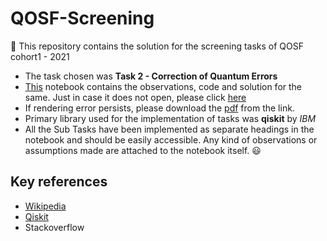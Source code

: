 # QOSF-Screening 
:large_orange_diamond: This repository contains the solution for the screening tasks of QOSF cohort1 - 2021

- The task chosen was **Task 2 - Correction of Quantum Errors**
- [This](https://github.com/TheGupta2012/QOSF-Screening/blob/master/Screening%20Task2%20-%20Detecting%20Errors.ipynb) notebook contains the observations, code and solution for the same. Just in case it does not open, please click [here](https://nbviewer.jupyter.org/github/TheGupta2012/QOSF-Screening/blob/master/Screening%20Task2%20-%20Detecting%20Errors.ipynb)
- If rendering error persists, please download the [pdf](https://github.com/TheGupta2012/QOSF-Screening/blob/master/Screening%20Task2%20-%20Detecting%20Errors.pdf) from the link.
- Primary library used for the implementation of tasks was **qiskit** by *IBM*
- All the Sub Tasks have been implemented as separate headings in the notebook and should be easily accessible. Any kind of observations or assumptions made are attached to the notebook itself. :smiley:

## Key references
- [Wikipedia](https://en.wikipedia.org/wiki/Quantum_error_correction)
- [Qiskit](https://qiskit.org/textbook/ch-quantum-hardware/error-correction-repetition-code.html)
- Stackoverflow 


